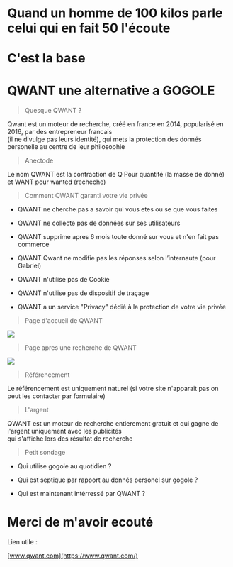 # Quand un homme de 100 kilos parle </br>celui qui en fait 50 l'écoute</br></br>C'est la base

# QWANT une alternative a GOGOLE

> Quesque QWANT ?

Qwant est un moteur de recherche, créé en france en 2014, popularisé en 2016, par des entrepreneur francais</br>(il ne divulge pas leurs identité), qui mets la protection des donnés personelle au centre de leur philosophie

> Anectode

Le nom QWANT est la contraction de Q Pour quantité (la masse de donné) et WANT pour wanted (recheche)

> Comment QWANT garanti votre vie privée

- QWANT ne cherche pas a savoir qui vous etes ou se que vous faites

- QWANT ne collecte pas de données sur ses utilisateurs

- QWANT supprime apres 6 mois toute donné sur vous et n'en fait pas commerce

- QWANT Qwant ne modifie pas les réponses selon l’internaute (pour Gabriel)

- QWANT n'utilise pas de Cookie

- QWANT n'utilise pas de dispositif de traçage

- QWANT a un service "Privacy" dédié à la protection de votre vie privée

> Page d'accueil de QWANT

![](http://geeko.lesoir.be/wp-content/uploads/sites/58/2016/05/QWANT.jpg)

> Page apres une recherche de QWANT

![](http://s2.lemde.fr/image/2016/06/22/534x0/4955967_6_c5cd_une-page-de-resultats-de-recherche-de-qwant_cfb56b5a57dae6bf3064f0b36c994322.png)

> Référencement

Le référencement est uniquement naturel (si votre site n'apparait pas on peut les contacter par formulaire)

> L'argent

QWANT est un moteur de recherche entierement gratuit et qui gagne de l'argent uniquement avec les publicités</br>qui s'affiche lors des résultat de recherche

> Petit sondage

- Qui utilise gogole au quotidien ?

- Qui est septique par rapport au donnés personel sur gogole ?

- Qui est maintenant intérressé par QWANT ?

# Merci de m'avoir ecouté

Lien utile :

[www.qwant.com](https://www.qwant.com/)
